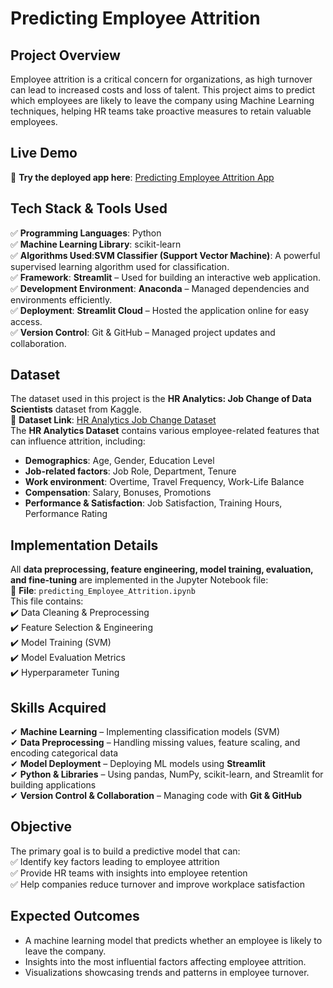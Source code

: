 # **Predicting Employee Attrition**  

## **Project Overview**  
Employee attrition is a critical concern for organizations, as high turnover can lead to increased costs and loss of talent. This project aims to predict which employees are likely to leave the company using Machine Learning techniques, helping HR teams take proactive measures to retain valuable employees.  

## **Live Demo**  
🚀 **Try the deployed app here**: [Predicting Employee Attrition App](https://predicting-employee-attrition-mlgit-rsqxhncdhztsgtwg3pq2ka.streamlit.app/)  

## **Tech Stack & Tools Used**  
✅ **Programming Languages**: Python  
✅ **Machine Learning Library**: scikit-learn  
✅ **Algorithms Used**:**SVM Classifier (Support Vector Machine)**: A powerful supervised learning algorithm used for classification.   
✅ **Framework**: **Streamlit** – Used for building an interactive web application.  
✅ **Development Environment**: **Anaconda** – Managed dependencies and environments efficiently.  
✅ **Deployment**: **Streamlit Cloud** – Hosted the application online for easy access.  
✅ **Version Control**: Git & GitHub – Managed project updates and collaboration.  

## **Dataset**  
The dataset used in this project is the **HR Analytics: Job Change of Data Scientists** dataset from Kaggle.  
📌 **Dataset Link**: [HR Analytics Job Change Dataset](https://www.kaggle.com/datasets/arashnic/hr-analytics-job-change-of-data-scientists)  
The **HR Analytics Dataset** contains various employee-related features that can influence attrition, including:  
- **Demographics**: Age, Gender, Education Level  
- **Job-related factors**: Job Role, Department, Tenure  
- **Work environment**: Overtime, Travel Frequency, Work-Life Balance  
- **Compensation**: Salary, Bonuses, Promotions  
- **Performance & Satisfaction**: Job Satisfaction, Training Hours, Performance Rating  

## **Implementation Details**  
All **data preprocessing, feature engineering, model training, evaluation, and fine-tuning** are implemented in the Jupyter Notebook file:  
📂 **File**: `predicting_Employee_Attrition.ipynb`  
This file contains:  
✔️ Data Cleaning & Preprocessing  
✔️ Feature Selection & Engineering  
✔️ Model Training (SVM)  
✔️ Model Evaluation Metrics  
✔️ Hyperparameter Tuning  

## **Skills Acquired**  
✔ **Machine Learning** – Implementing classification models (SVM)  
✔ **Data Preprocessing** – Handling missing values, feature scaling, and encoding categorical data  
✔ **Model Deployment** – Deploying ML models using **Streamlit**  
✔ **Python & Libraries** – Using pandas, NumPy, scikit-learn, and Streamlit for building applications  
✔ **Version Control & Collaboration** – Managing code with **Git & GitHub**  

## **Objective**  
The primary goal is to build a predictive model that can:  
✅ Identify key factors leading to employee attrition  
✅ Provide HR teams with insights into employee retention  
✅ Help companies reduce turnover and improve workplace satisfaction  

## **Expected Outcomes**  
- A machine learning model that predicts whether an employee is likely to leave the company.  
- Insights into the most influential factors affecting employee attrition.  
- Visualizations showcasing trends and patterns in employee turnover.  
